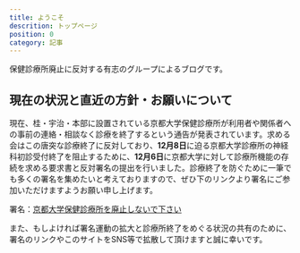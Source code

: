 ```yaml
---
title: ようこそ
descrition: トップページ
position: 0
category: 記事
---
```


保健診療所廃止に反対する有志のグループによるブログです。

## 現在の状況と直近の方針・お願いについて

現在、桂・宇治・本部に設置されている京都大学保健診療所が利用者や関係者への事前の連絡・相談なく診療を終了するという通告が発表されています。求める会はこの唐突な診療終了に反対しており、**12月8日**に迫る京都大学診療所の神経科初診受付終了を阻止するために、**12月6日**に京都大学に対して診療所機能の存続を求める要求書と反対署名の提出を行いました。診療終了を防ぐために一筆でも多くの署名を集めたいと考えておりますので、ぜひ下のリンクより署名にご参加いただけますようお願い申し上げます。

署名：[京都大学保健診療所を廃止しないで下さい](https://www.change.org/p/%E4%BA%AC%E9%83%BD%E5%A4%A7%E5%AD%A6-%E4%BA%AC%E9%83%BD%E5%A4%A7%E5%AD%A6%E4%BF%9D%E5%81%A5%E8%A8%BA%E7%99%82%E6%89%80%E3%82%92%E5%BB%83%E6%AD%A2%E3%81%97%E3%81%AA%E3%81%84%E3%81%A7%E4%B8%8B%E3%81%95%E3%81%84?original_footer_petition_id=&grid_position=&pt=)


また、もしよければ署名運動の拡大と診療所終了をめぐる状況の共有のために、署名のリンクやこのサイトをSNS等で拡散して頂けますと誠に幸いです。

